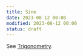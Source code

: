 ```yaml
---
title: Sine
date: 2023-08-12 00:00
modified: 2023-08-12 00:00
status: draft
---
```


See [Trigonometry](trigonometry.md).